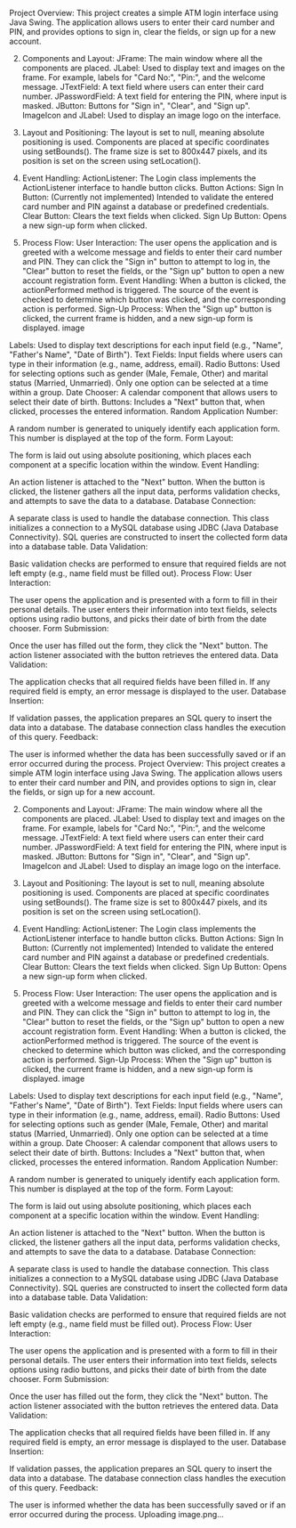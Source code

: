 Project Overview:
This project creates a simple ATM login interface using Java Swing. The application allows users to enter their card number and PIN, and provides options to sign in, clear the fields, or sign up for a new account.

2. Components and Layout:
JFrame: The main window where all the components are placed.
JLabel: Used to display text and images on the frame. For example, labels for "Card No:", "Pin:", and the welcome message.
JTextField: A text field where users can enter their card number.
JPasswordField: A text field for entering the PIN, where input is masked.
JButton: Buttons for "Sign in", "Clear", and "Sign up".
ImageIcon and JLabel: Used to display an image logo on the interface.

3. Layout and Positioning:
The layout is set to null, meaning absolute positioning is used.
Components are placed at specific coordinates using setBounds().
The frame size is set to 800x447 pixels, and its position is set on the screen using setLocation().
4. Event Handling:
ActionListener: The Login class implements the ActionListener interface to handle button clicks.
Button Actions:
Sign In Button: (Currently not implemented) Intended to validate the entered card number and PIN against a database or predefined credentials.
Clear Button: Clears the text fields when clicked.
Sign Up Button: Opens a new sign-up form when clicked.
5. Process Flow:
User Interaction:
The user opens the application and is greeted with a welcome message and fields to enter their card number and PIN.
They can click the "Sign in" button to attempt to log in, the "Clear" button to reset the fields, or the "Sign up" button to open a new account registration form.
Event Handling:
When a button is clicked, the actionPerformed method is triggered. The source of the event is checked to determine which button was clicked, and the corresponding action is performed.
Sign-Up Process:
When the "Sign up" button is clicked, the current frame is hidden, and a new sign-up form is displayed.
image

Labels: Used to display text descriptions for each input field (e.g., "Name", "Father's Name", "Date of Birth").
Text Fields: Input fields where users can type in their information (e.g., name, address, email).
Radio Buttons: Used for selecting options such as gender (Male, Female, Other) and marital status (Married, Unmarried). Only one option can be selected at a time within a group.
Date Chooser: A calendar component that allows users to select their date of birth.
Buttons: Includes a "Next" button that, when clicked, processes the entered information.
Random Application Number:

A random number is generated to uniquely identify each application form. This number is displayed at the top of the form.
Form Layout:

The form is laid out using absolute positioning, which places each component at a specific location within the window.
Event Handling:

An action listener is attached to the "Next" button. When the button is clicked, the listener gathers all the input data, performs validation checks, and attempts to save the data to a database.
Database Connection:

A separate class is used to handle the database connection. This class initializes a connection to a MySQL database using JDBC (Java Database Connectivity).
SQL queries are constructed to insert the collected form data into a database table.
Data Validation:

Basic validation checks are performed to ensure that required fields are not left empty (e.g., name field must be filled out).
Process Flow:
User Interaction:

The user opens the application and is presented with a form to fill in their personal details.
The user enters their information into text fields, selects options using radio buttons, and picks their date of birth from the date chooser.
Form Submission:

Once the user has filled out the form, they click the "Next" button.
The action listener associated with the button retrieves the entered data.
Data Validation:

The application checks that all required fields have been filled in.
If any required field is empty, an error message is displayed to the user.
Database Insertion:

If validation passes, the application prepares an SQL query to insert the data into a database.
The database connection class handles the execution of this query.
Feedback:

The user is informed whether the data has been successfully saved or if an error occurred during the process.
Project Overview:
This project creates a simple ATM login interface using Java Swing. The application allows users to enter their card number and PIN, and provides options to sign in, clear the fields, or sign up for a new account.

2. Components and Layout:
JFrame: The main window where all the components are placed.
JLabel: Used to display text and images on the frame. For example, labels for "Card No:", "Pin:", and the welcome message.
JTextField: A text field where users can enter their card number.
JPasswordField: A text field for entering the PIN, where input is masked.
JButton: Buttons for "Sign in", "Clear", and "Sign up".
ImageIcon and JLabel: Used to display an image logo on the interface.

3. Layout and Positioning:
The layout is set to null, meaning absolute positioning is used.
Components are placed at specific coordinates using setBounds().
The frame size is set to 800x447 pixels, and its position is set on the screen using setLocation().
4. Event Handling:
ActionListener: The Login class implements the ActionListener interface to handle button clicks.
Button Actions:
Sign In Button: (Currently not implemented) Intended to validate the entered card number and PIN against a database or predefined credentials.
Clear Button: Clears the text fields when clicked.
Sign Up Button: Opens a new sign-up form when clicked.
5. Process Flow:
User Interaction:
The user opens the application and is greeted with a welcome message and fields to enter their card number and PIN.
They can click the "Sign in" button to attempt to log in, the "Clear" button to reset the fields, or the "Sign up" button to open a new account registration form.
Event Handling:
When a button is clicked, the actionPerformed method is triggered. The source of the event is checked to determine which button was clicked, and the corresponding action is performed.
Sign-Up Process:
When the "Sign up" button is clicked, the current frame is hidden, and a new sign-up form is displayed.
image

Labels: Used to display text descriptions for each input field (e.g., "Name", "Father's Name", "Date of Birth").
Text Fields: Input fields where users can type in their information (e.g., name, address, email).
Radio Buttons: Used for selecting options such as gender (Male, Female, Other) and marital status (Married, Unmarried). Only one option can be selected at a time within a group.
Date Chooser: A calendar component that allows users to select their date of birth.
Buttons: Includes a "Next" button that, when clicked, processes the entered information.
Random Application Number:

A random number is generated to uniquely identify each application form. This number is displayed at the top of the form.
Form Layout:

The form is laid out using absolute positioning, which places each component at a specific location within the window.
Event Handling:

An action listener is attached to the "Next" button. When the button is clicked, the listener gathers all the input data, performs validation checks, and attempts to save the data to a database.
Database Connection:

A separate class is used to handle the database connection. This class initializes a connection to a MySQL database using JDBC (Java Database Connectivity).
SQL queries are constructed to insert the collected form data into a database table.
Data Validation:

Basic validation checks are performed to ensure that required fields are not left empty (e.g., name field must be filled out).
Process Flow:
User Interaction:

The user opens the application and is presented with a form to fill in their personal details.
The user enters their information into text fields, selects options using radio buttons, and picks their date of birth from the date chooser.
Form Submission:

Once the user has filled out the form, they click the "Next" button.
The action listener associated with the button retrieves the entered data.
Data Validation:

The application checks that all required fields have been filled in.
If any required field is empty, an error message is displayed to the user.
Database Insertion:

If validation passes, the application prepares an SQL query to insert the data into a database.
The database connection class handles the execution of this query.
Feedback:

The user is informed whether the data has been successfully saved or if an error occurred during the process.
Uploading image.png…

